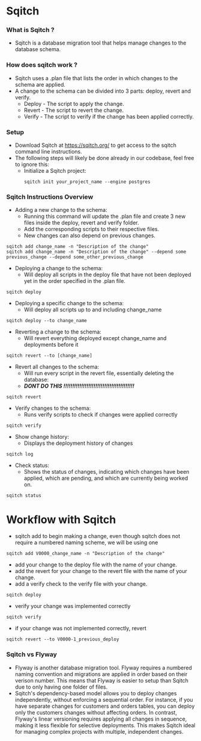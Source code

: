 # Sqitch

### What is Sqitch ?
- Sqitch is a database migration tool that helps manage changes to
  the database schema.

### How does sqitch work ?
- Sqitch uses a .plan file that lists the order in which changes
  to the schema are applied.
- A change to the schema can be divided into 3 parts:
  deploy, revert and verify.
    - Deploy - The script to apply the change.
    - Revert - The script to revert the change.
    - Verify - The script to verify if the change has been applied correctly.

### Setup
- Download Sqitch at https://sqitch.org/ to get access to the sqitch
  command line instructions.
- The following steps will likely be done already in our codebase,
  feel free to ignore this:
    - Initialize a Sqitch project:
      ```
      sqitch init your_project_name --engine postgres
      ```
### Sqitch Instructions Overview

- Adding a new change to the schema:
    - Running this command will update the .plan file and create 3
      new files inside the deploy, revert and verify folder.
    - Add the corresponding scripts to their respective files.
    - New changes can also depend on previous changes.
```
sqitch add change_name -n "Description of the change"
sqitch add change_name -n "Description of the change" --depend some previous_change --depend some_other_previous_change
```

- Deploying a change to the schema:
    - Will deploy all scripts in the deploy file that have not been deployed yet
      in the order specified in the .plan file.
```
sqitch deploy
```

- Deploying a specific change to the schema:
    - Will deploy all scripts up to and including change_name
```
sqitch deploy --to change_name
```

- Reverting a change to the schema:
    - Will revert everything deployed except change_name and deployments before it
```
sqitch revert --to [change_name]
```

- Revert all changes to the schema:
    - Will run every script in the revert file, essentially deleting the database:
    - ***DONT DO THIS !!!!!!!!!!!!!!!!!!!!!!!!!!!!!!!!!!!!!!!!***
```
sqitch revert
```

- Verify changes to the schema:
    - Runs verify scripts to check if changes were applied correctly
```
sqitch verify
```

- Show change history:
    - Displays the deployment history of changes
```
sqitch log
```

- Check status:
    -  Shows the status of changes, indicating which changes have been applied,
       which are pending, and which are currently being worked on.
```
sqitch status
```

# Workflow with Sqitch
- sqitch add to begin making a change, even though sqitch does
  not require a numbered naming scheme, we will be using one
```
sqitch add V0000_change_name -n "Description of the change"
```
- add your change to the deploy file with the name of your change.
- add the revert for your change to the revert file with the name of your change.
- add a verify check to the verify file with your change.
```
sqitch deploy
```
- verify your change was implemented correctly
```
sqitch verify
```
- if your change was not implemented correctly, revert
```
sqitch revert --to V0000-1_previous_deploy
```

### Sqitch vs Flyway
- Flyway is another database migration tool. Flyway requires a numbered
  naming convention and migrations are applied in order based on their verison number.
  This means that Flyway is easier to setup than Sqitch due to only having one
  folder of files.
- Sqitch's dependency-based model allows you to deploy changes independently, without enforcing a sequential order.
  For instance, if you have separate changes for customers and orders tables, you can deploy only the customers changes without affecting orders.
  In contrast, Flyway's linear versioning requires applying all changes in sequence,
  making it less flexible for selective deployments. This makes Sqitch ideal for managing complex projects with multiple, independent changes.
